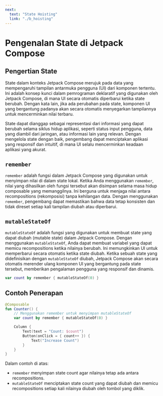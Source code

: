 ```yaml
---
next:
  text: "State Hoisting"
  link: "./b_hoisting"
---
```


# Pengenalan State di Jetpack Compose

## Pengertian State

State dalam konteks Jetpack Compose merujuk pada data yang mempengaruhi tampilan antarmuka pengguna (UI) dari komponen tertentu. Ini adalah konsep kunci dalam pemrograman deklaratif yang digunakan oleh Jetpack Compose, di mana UI secara otomatis diperbarui ketika state berubah. Dengan kata lain, jika ada perubahan pada state, komponen UI yang bergantung padanya akan secara otomatis menyegarkan tampilannya untuk mencerminkan nilai terbaru.

State dapat dianggap sebagai representasi dari informasi yang dapat berubah selama siklus hidup aplikasi, seperti status input pengguna, data yang diambil dari jaringan, atau informasi lain yang relevan. Dengan mengelola state dengan baik, pengembang dapat menciptakan aplikasi yang responsif dan intuitif, di mana UI selalu mencerminkan keadaan aplikasi yang akurat.

## `remember`

`remember` adalah fungsi dalam Jetpack Compose yang digunakan untuk menyimpan nilai di dalam state lokal. Ketika Anda menggunakan `remember`, nilai yang dihasilkan oleh fungsi tersebut akan disimpan selama masa hidup composable yang memanggilnya. Ini berguna untuk menjaga nilai antara recompositions (rekomposisi) tanpa kehilangan data. Dengan menggunakan `remember`, pengembang dapat memastikan bahwa data tetap konsisten dan tidak direset setiap kali tampilan diubah atau diperbarui.

## `mutableStateOf`

`mutableStateOf` adalah fungsi yang digunakan untuk membuat state yang dapat diubah (mutable state) dalam Jetpack Compose. Dengan menggunakan `mutableStateOf`, Anda dapat membuat variabel yang dapat memicu recompositions ketika nilainya berubah. Ini memungkinkan UI untuk memperbarui secara otomatis ketika state diubah. Ketika sebuah state yang didefinisikan dengan `mutableStateOf` diubah, Jetpack Compose akan secara otomatis merender ulang komponen UI yang bergantung pada state tersebut, memberikan pengalaman pengguna yang responsif dan dinamis.

```kotlin
var count by remember { mutableStateOf(0) }
```

## Contoh Penerapan

```kotlin
@Composable
fun Counter() {
    // Menggunakan remember untuk menyimpan mutableStateOf
    var count by remember { mutableStateOf(0) }

    Column {
        Text(text = "Count: $count")
        Button(onClick = { count++ }) {
            Text("Increase Count")
        }
    }
}
```

Dalam contoh di atas:

- `remember` menyimpan state count agar nilainya tetap ada antara recompositions.
- `mutableStateOf` menciptakan state count yang dapat diubah dan memicu recompositions setiap kali nilainya diubah oleh tombol yang diklik.
